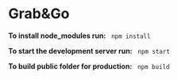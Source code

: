 # Grab&Go
 
**To install node_modules run:**
`` npm install``

 
**To start the development server run:**
`` npm start``

**To build public folder for production:**
`` npm build``
